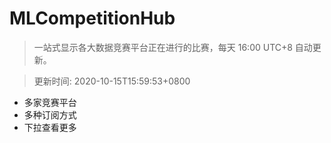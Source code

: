 # MLCompetitionHub

> 一站式显示各大数据竞赛平台正在进行的比赛，每天 16:00 UTC+8 自动更新。
  
> 更新时间: 2020-10-15T15:59:53+0800 

* 多家竞赛平台
* 多种订阅方式
* 下拉查看更多